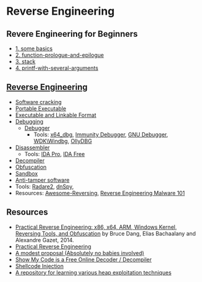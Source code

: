 # Reverse Engineering


## Revere Engineering for Beginners
* [1. some basics](1-some-basics.md)
* [2. function-prologue-and-epilogue](2-function-prologue-and-epilogue.md)
* [3. stack](3-stack.md)
* [4. printf-with-several-arguments](4-printf-with-several-arguments.md)


## [Reverse Engineering](https://en.wikipedia.org/wiki/Reverse_engineering)
* [Software cracking](https://en.wikipedia.org/wiki/Software_cracking)
* [Portable Executable](https://en.wikipedia.org/wiki/Portable_Executable)
* [Executable and Linkable Format](https://en.wikipedia.org/wiki/Executable_and_Linkable_Format)
* [Debugging](https://en.wikipedia.org/wiki/Debugging)
  * [Debugger](https://en.wikipedia.org/wiki/Debugger)
    * Tools: [x64_dbg](http://x64dbg.com/), [Immunity Debugger](http://debugger.immunityinc.com/), [GNU Debugger](http://www.gnu.org/software/gdb/), [WDK\Windbg](https://msdn.microsoft.com/en-us/windows/hardware/hh852365.aspx), [OllyDBG](http://www.ollydbg.de/)
* [Disassembler](https://en.wikipedia.org/wiki/Disassembler)
  * Tools: [IDA Pro](https://www.hex-rays.com/products/ida/), [IDA Free](https://www.hex-rays.com/products/ida/support/download_freeware.shtml)
* [Decompiler](https://en.wikipedia.org/wiki/Decompiler)
* [Obfuscation](https://en.wikipedia.org/wiki/Obfuscation_(software))
* [Sandbox](https://en.wikipedia.org/wiki/Sandbox_(computer_security))
* [Anti-tamper software](https://en.wikipedia.org/wiki/Anti-tamper_software)
* Tools: [Radare2](http://rada.re/r/index.html), [dnSpy](https://github.com/0xd4d/dnSpy), 
* Resources: [Awesome-Reversing](https://github.com/tylerph3/awesome-reversing), [Reverse Engineering Malware 101](https://securedorg.github.io/RE101/)


## Resources

* [Practical Reverse Engineering: x86, x64, ARM, Windows Kernel, Reversing Tools, and Obfuscation](https://repo.zenk-security.com/Reversing%20.%20cracking/Practical%20Reverse%20Engineering.pdf) by Bruce Dang, Elias Bachaalany and Alexandre Gazet, 2014.
* [Practical Reverse Engineering](http://jcjc-dev.com/2016/04/08/reversing-huawei-router-1-find-uart/)
* [A modest proposal (Absolutely no babies involved)](https://www.reddit.com/r/ReverseEngineering/comments/hg0fx/a_modest_proposal_absolutely_no_babies_involved/)
* [Show My Code is a Free Online Decoder / Decompiler](http://www.showmycode.com/)
* [Shellcode Injection](https://dhavalkapil.com/blogs/Shellcode-Injection/)
* [A repository for learning various heap exploitation techniques](https://github.com/shellphish/how2heap)
